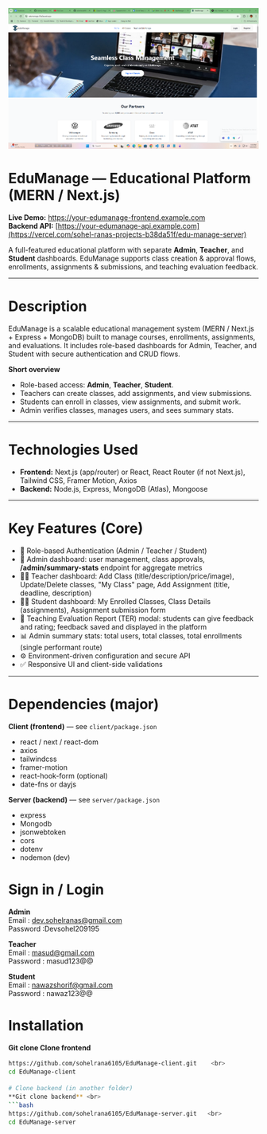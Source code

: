 <!-- Banner (replace with your banner URL) -->

![EduManage Banner](https://raw.githubusercontent.com/sohelrana6105/EduManage-client/main/src/assets/Edu_banner.png)


# EduManage — Educational Platform (MERN / Next.js)
**Live Demo:** [https://your-edumanage-frontend.example.com  ](https://edumanage-55a3a.web.app/)  <br>
**Backend API:** [https://your-edumanage-api.example.com](https://vercel.com/sohel-ranas-projects-b38da51f/edu-manage-server)

A full-featured educational platform with separate **Admin**, **Teacher**, and **Student** dashboards. EduManage supports class creation & approval flows, enrollments, assignments & submissions, and teaching evaluation feedback.

---

# Description
EduManage is a scalable educational management system (MERN / Next.js + Express + MongoDB) built to manage courses, enrollments, assignments, and evaluations. It includes role-based dashboards for Admin, Teacher, and Student with secure authentication and CRUD flows.

**Short overview**
- Role-based access: **Admin**, **Teacher**, **Student**.
- Teachers can create classes, add assignments, and view submissions.
- Students can enroll in classes, view assignments, and submit work.
- Admin verifies classes, manages users, and sees summary stats.

---

# Technologies Used
- **Frontend:** Next.js (app/router) or React, React Router (if not Next.js), Tailwind CSS, Framer Motion, Axios
- **Backend:** Node.js, Express, MongoDB (Atlas), Mongoose


---

# Key Features (Core)
- 🔐 Role-based Authentication (Admin / Teacher / Student)
- 🧭 Admin dashboard: user management, class approvals, **/admin/summary-stats** endpoint for aggregate metrics
- 👩‍🏫 Teacher dashboard: Add Class (title/description/price/image), Update/Delete classes, "My Class" page, Add Assignment (title, deadline, description)
- 👨‍🎓 Student dashboard: My Enrolled Classes, Class Details (assignments), Assignment submission form
- 📝 Teaching Evaluation Report (TER) modal: students can give feedback and rating; feedback saved and displayed in the platform
- 📊 Admin summary stats: total users, total classes, total enrollments (single performant route)
- ⚙️ Environment-driven configuration and secure API
- ✅ Responsive UI and client-side validations

---



# Dependencies (major)
**Client (frontend)** — see `client/package.json`
- react / next / react-dom
- axios
- tailwindcss
- framer-motion
- react-hook-form (optional)
- date-fns or dayjs

**Server (backend)** — see `server/package.json`
- express
- Mongodb
- jsonwebtoken
- cors
- dotenv
- nodemon (dev)

# Sign in / Login 
**Admin** <br>
Email    : dev.sohelranas@gmail.com  <br>
Password :Devsohel209195

**Teacher** <br>
Email    : masud@gmail.com  <br> 
Password : masud123@@

**Student** <br>
Email    : nawazshorif@gmail.com  <br>
Password : nawaz123@@


# Installation 
**Git clone Clone frontend**   <br>  
```bash
https://github.com/sohelrana6105/EduManage-client.git    <br>
cd EduManage-client 

# Clone backend (in another folder)
**Git clone backend** <br>
```bash
https://github.com/sohelrana6105/EduManage-server.git   <br>
cd EduManage-server 



